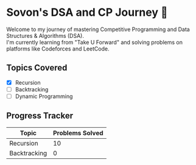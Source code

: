 # Sovon's DSA and CP Journey 🚀
Welcome to my journey of mastering Competitive Programming and Data Structures & Algorithms (DSA).  
I'm currently learning from "Take U Forward" and solving problems on platforms like Codeforces and LeetCode.

## Topics Covered
- [x] Recursion
- [ ] Backtracking
- [ ] Dynamic Programming

## Progress Tracker
| Topic          | Problems Solved |
|----------------|-----------------|
| Recursion      | 10             |
| Backtracking   | 0              |
